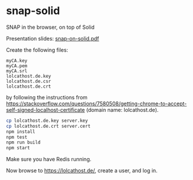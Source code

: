 # snap-solid

SNAP in the browser, on top of Solid

Presentation slides: [snap-on-solid.pdf](snap-on-solid.pdf)

Create the following files:

```
myCA.key
myCA.pem
myCA.srl
lolcathost.de.key
lolcathost.de.csr
lolcathost.de.crt
```

by following the instructions from
https://stackoverflow.com/questions/7580508/getting-chrome-to-accept-self-signed-localhost-certificate
(domain name: lolcathost.de).

```sh
cp lolcathost.de.key server.key
cp lolcathost.de.crt server.cert
npm install
npm test
npm run build
npm start
```

Make sure you have Redis running.

Now browse to https://lolcathost.de/, create a user, and log in.
